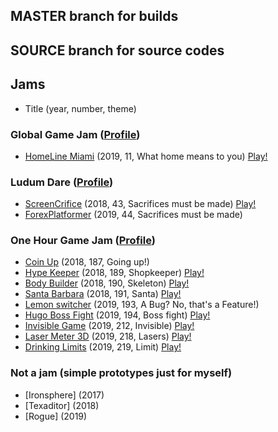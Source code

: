 ## MASTER branch for builds
## SOURCE branch for source codes

## Jams
- Title (year, number, theme)

### Global Game Jam ([Profile](https://onehourgamejam.com/?page=author&author=cax))
- [HomeLine Miami](https://globalgamejam.org/2019/games/homeline-miami) (2019, 11, What home means to you) [Play!](https://caxap.itch.io/homeline)

### Ludum Dare ([Profile](https://onehourgamejam.com/?page=author&author=cax))
- [ScreenCrifice](https://ldjam.com/events/ludum-dare/43/screencrifice) (2018, 43, Sacrifices must be made) [Play!](https://caxap.itch.io/screencrifice)
- [ForexPlatformer](https://ldjam.com/events/ludum-dare/44/forex-platformer) (2019, 44, Sacrifices must be made)

### One Hour Game Jam ([Profile](https://onehourgamejam.com/?page=author&author=cax))
- [Coin Up](https://onehourgamejam.com/?page=jam&jam=187) (2018, 187, Going up!)
- [Hype Keeper](https://onehourgamejam.com/?page=jam&jam=189) (2018, 189, Shopkeeper) [Play!](https://caxap.itch.io/hypekeeper)
- [Body Builder](https://onehourgamejam.com/?page=jam&jam=190) (2018, 190, Skeleton) [Play!](https://caxap.itch.io/bodybuilder)
- [Santa Barbara](https://onehourgamejam.com/?page=jam&jam=191) (2018, 191, Santa) [Play!](https://caxap.itch.io/santabarbara)
- [Lemon switcher](https://onehourgamejam.com/?page=jam&jam=193) (2019, 193, A Bug? No, that's a Feature!)
- [Hugo Boss Fight](https://onehourgamejam.com/?page=jam&jam=194) (2019, 194, Boss fight) [Play!](https://caxap.itch.io/hugo-boss-fight)
- [Invisible Game](https://onehourgamejam.com/?page=jam&jam=212) (2019, 212, Invisible) [Play!](https://caxap.itch.io/invisible-game)
- [Laser Meter 3D](https://onehourgamejam.com/?page=jam&jam=218) (2019, 218, Lasers) [Play!](https://caxap.itch.io/lasermeter3d)
- [Drinking Limits](https://onehourgamejam.com/?page=jam&jam=219) (2019, 219, Limit) [Play!](https://caxap.itch.io/drinking-limits)

### Not a jam (simple prototypes just for myself)
- [Ironsphere] (2017)
- [Texaditor] (2018)
- [Rogue] (2019)
